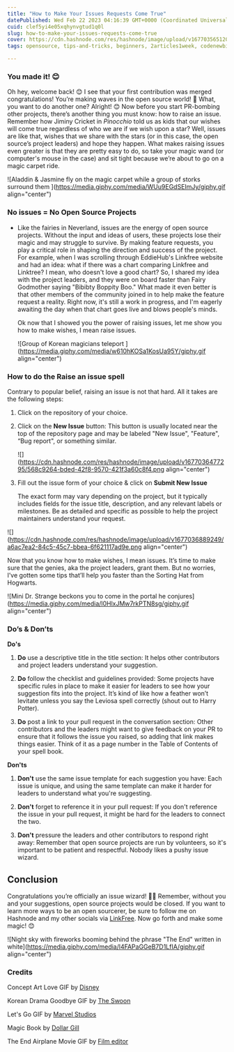 ```yaml
---
title: "How to Make Your Issues Requests Come True"
datePublished: Wed Feb 22 2023 04:16:39 GMT+0000 (Coordinated Universal Time)
cuid: clef5yi4e05xqhynvgtud1q0l
slug: how-to-make-your-issues-requests-come-true
cover: https://cdn.hashnode.com/res/hashnode/image/upload/v1677035651201/a9a6c925-1d68-4ee8-a861-06ff576f52d0.png
tags: opensource, tips-and-tricks, beginners, 2articles1week, codenewbies

---
```


### You made it! 😊

Oh hey, welcome back! 😊 I see that your first contribution was merged congratulations! You’re making waves in the open source world! 🎉 What, you want to do another one? Alright! 😊 Now before you start PR-bombing other projects, there’s another thing you must know: how to raise an issue. Remember how Jiminy Cricket in *Pinocchio* told us as kids that our wishes will come true regardless of who we are if we wish upon a star? Well, issues are like that, wishes that we share with the stars (or in this case, the open source’s project leaders) and hope they happen. What makes raising issues even greater is that they are pretty easy to do, so take your magic wand (or computer's mouse in the case) and sit tight because we’re about to go on a magic carpet ride.

![Aladdin & Jasmine fly on the magic carpet while a group of storks surround them ](https://media.giphy.com/media/WUu9EGdSEImJy/giphy.gif align="center")

### No issues = No Open Source Projects

* Like the fairies in Neverland, issues are the energy of open source projects. Without the input and ideas of users, these projects lose their magic and may struggle to survive. By making feature requests, you play a critical role in shaping the direction and success of the project. For example, when I was scrolling through EddieHub's Linkfree website and had an idea: what if there was a chart comparing Linkfree and Linktree? I mean, who doesn't love a good chart? So, I shared my idea with the project leaders, and they were on board faster than Fairy Godmother saying "Bibibty Boppity Boo." What made it even better is that other members of the community joined in to help make the feature request a reality. Right now, it's still a work in progress, and I'm eagerly awaiting the day when that chart goes live and blows people's minds.
    
    Ok now that I showed you the power of raising issues, let me show you how to make wishes, I mean raise issues.
    
    ![Group of Korean magicians teleport ](https://media.giphy.com/media/w610hKOSa1KosUa95Y/giphy.gif align="center")
    

### How to do the Raise an issue spell

Contrary to popular belief, raising an issue is not that hard. All it takes are the following steps:

1. Click on the repository of your choice.
    
2. Click on the **New Issue** button: This button is usually located near the top of the repository page and may be labeled "New Issue", "Feature", “Bug report", or something similar.
    
    ![](https://cdn.hashnode.com/res/hashnode/image/upload/v1677036477295/568c9264-bded-42f8-9570-421f3a60c8f4.png align="center")
    
3. Fill out the issue form of your choice & click on **Submit New Issue**
    
    The exact form may vary depending on the project, but it typically includes fields for the issue title, description, and any relevant labels or milestones. Be as detailed and specific as possible to help the project maintainers understand your request.
    

![](https://cdn.hashnode.com/res/hashnode/image/upload/v1677036889249/a6ac7ea2-84c5-45c7-bbea-6f621117ad9e.png align="center")

Now that you know how to make wishes, I mean issues. It’s time to make sure that the genies, aka the project leaders, grant them. But no worries, I’ve gotten some tips that’ll help you faster than the Sorting Hat from Hogwarts.  

![Mini Dr. Strange beckons you to come in the portal he conjures](https://media.giphy.com/media/l0HlxJMw7rkPTN8sg/giphy.gif align="center")

### Do’s & Don’ts

**Do's**

1. **Do** use a descriptive title in the title section: It helps other contributors and project leaders understand your suggestion.
    
2. **Do** follow the checklist and guidelines provided: Some projects have specific rules in place to make it easier for leaders to see how your suggestion fits into the project. It’s kind of like how a feather won’t levitate unless you say the Leviosa spell correctly (shout out to Harry Potter).
    
3. **Do** post a link to your pull request in the conversation section: Other contributors and the leaders might want to give feedback on your PR to ensure that it follows the issue you raised, so adding that link makes things easier. Think of it as a page number in the Table of Contents of your spell book.
    

**Don'ts**

1. **Don't** use the same issue template for each suggestion you have: Each issue is unique, and using the same template can make it harder for leaders to understand what you're suggesting.
    
2. **Don't** forget to reference it in your pull request: If you don't reference the issue in your pull request, it might be hard for the leaders to connect the two.
    
3. **Don't** pressure the leaders and other contributors to respond right away: Remember that open source projects are run by volunteers, so it's important to be patient and respectful. Nobody likes a pushy issue wizard.
    

## Conclusion

Congratulations you’re officially an issue wizard! 🎊🎉 Remember, without you and your suggestions, open source projects would be closed. If you want to learn more ways to be an open sourcerer, be sure to follow me on Hashnode and my other socials via [LinkFree](https://linkfree.eddiehub.io/CBID2). Now go forth and make some magic! 😊  
  

![Night sky with fireworks booming behind the phrase "The End" written in white](https://media.giphy.com/media/l4FAPaGGeB7D1LfIA/giphy.gif align="center")

### Credits

Concept Art Love GIF by [Disney](https://media.giphy.com/media/WUu9EGdSEImJy/giphy.gif)

Korean Drama Goodbye GIF by [The Swoon](https://media.giphy.com/media/w610hKOSa1KosUa95Y/giphy.gif)

Let's Go GIF by [Marvel Studios](https://media.giphy.com/media/l0HlxJMw7rkPTN8sg/giphy.gif)

Magic Book by [Dollar Gill](https://unsplash.com/photos/0V7_N62zZcU?utm_source=unsplash&utm_medium=referral&utm_content=creditCopyText)

The End Airplane Movie GIF by [Film editor](https://media.giphy.com/media/l4FAPaGGeB7D1LfIA/giphy.gif)